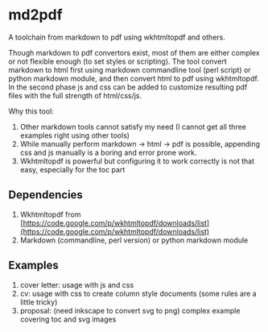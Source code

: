 md2pdf
======

A toolchain from markdown to pdf using wkhtmltopdf and others.

Though markdown to pdf convertors exist, most of them are either complex or not
flexible enough (to set styles or scripting). The tool convert markdown to
html first using markdown commandline tool (perl script) or python markdown
module, and then convert html to pdf using wkhtmltopdf. In the second phase js
and css can be added to customize resulting pdf files with the full strength
of html/css/js.

Why this tool:

1. Other markdown tools cannot satisfy my need (I cannot get all three
   examples right using other tools)
2. While manually perform markdown -> html -> pdf is possible, appending css and
   js manually is a boring and error prone work. 
3. Wkhtmltopdf is powerful but configuring it to work correctly is not that
   easy, especially for the toc part

## Dependencies

1. Wkhtmltopdf from [https://code.google.com/p/wkhtmltopdf/downloads/list](https://code.google.com/p/wkhtmltopdf/downloads/list)
2. Markdown (commandline, perl version) or python markdown module

## Examples

1. cover letter: usage with js and css
2. cv: usage with css to create column style documents (some rules are a little tricky)
3. proposal: (need inkscape to convert svg to png) complex example covering
   toc and svg images
